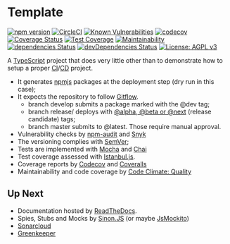 # Template
[![npm version](https://badge.fury.io/js/%40rcmedeiros%2Ftslint-config.svg)](https://badge.fury.io/js/%40rcmedeiros%2Ftslint-config)
[![CircleCI](https://circleci.com/gh/rcmedeiros/template.svg?style=svg&circle-token=0cbb60bd086a80279822859c0ed2610d5428a223)](https://circleci.com/gh/rcmedeiros/template)
[![Known Vulnerabilities](https://snyk.io/test/github/rcmedeiros/template/badge.svg?targetFile=package.json)](https://snyk.io/test/github/rcmedeiros/template?targetFile=package.json)
[![codecov](https://codecov.io/gh/rcmedeiros/template/branch/master/graph/badge.svg?token=CJcGrQ0S58)](https://codecov.io/gh/rcmedeiros/template)
[![Coverage Status](https://coveralls.io/repos/github/rcmedeiros/template/badge.svg?branch=master)](https://coveralls.io/github/rcmedeiros/template?branch=master)
[![Test Coverage](https://api.codeclimate.com/v1/badges/37e2987f72bc13b00e5a/test_coverage)](https://codeclimate.com/github/rcmedeiros/template/test_coverage)
[![Maintainability](https://api.codeclimate.com/v1/badges/37e2987f72bc13b00e5a/maintainability)](https://codeclimate.com/github/rcmedeiros/template/maintainability)
[![dependencies Status](https://david-dm.org/rcmedeiros/template/status.svg)](https://david-dm.org/rcmedeiros/template)
[![devDependencies Status](https://david-dm.org/rcmedeiros/template/dev-status.svg)](https://david-dm.org/rcmedeiros/template?type=dev)
[![License: AGPL v3](https://img.shields.io/badge/License-AGPL%20v3-blue.svg)](https://www.gnu.org/licenses/agpl-3.0)

A [TypeScript](https://github.com/trending/typescript) project that does very little other than to demonstrate how to setup a proper [CI](https://en.wikipedia.org/wiki/Continuous_integration)/[CD](https://en.wikipedia.org/wiki/Continuous_delivery) project.

* It generates [npmjs](https://www.npmjs.com/) packages at the deployment step (dry run in this case);
* It expects the repository to follow [Gitflow](https://datasift.github.io/gitflow/IntroducingGitFlow.html).
  * branch develop submits a package marked with the @dev tag;
  * branch release/ deploys with [@alpha, @beta or @next](https://docs.npmjs.com/cli/dist-tag) (release candidate) tags;
  * branch master submits to @latest. Those require manual approval.
* Vulnerability checks by [npm-audit](https://docs.npmjs.com/cli/audit) and [Snyk](https://snyk.io/)
* The versioning complies with [SemVer](https://semver.org/);
* Tests are implemented with [Mocha](https://mochajs.org/) and [Chai](https://www.chaijs.com/)
* Test coverage assessed with [Istanbul.js](https://istanbul.js.org/).
* Coverage reports by [Codecov](https://codecov.io/) and [Coveralls](https://coveralls.io/)
* Maintainability and code coverage by [Code Climate: Quality](https://codeclimate.com/quality/pricing/)

## Up Next

* Documentation hosted by [ReadTheDocs](https://readthedocs.org/).
* Spies, Stubs and Mocks by [Sinon.JS](https://sinonjs.org/) (or maybe [JsMockito](https://jsmockito.org/))
* [Sonarcloud](https://sonarcloud.io)
* [Greenkeeper](https://greenkeeper.io)
